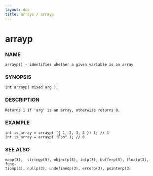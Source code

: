 ```yaml
---
layout: doc
title: arrays / arrayp
---
```

# arrayp

### NAME

    arrayp() - identifies whether a given variable is an array

### SYNOPSIS

    int arrayp( mixed arg );

### DESCRIPTION

    Returns 1 if 'arg' is an array, otherwise returns 0.

### EXAMPLE

    int is_array = arrayp( ({ 1, 2, 3, 4 }) ); // 1
    int is_array = arrayp( "Foo" ); // 0

### SEE ALSO

    mapp(3),  stringp(3), objectp(3), intp(3), bufferp(3), floatp(3), func‐
    tionp(3), nullp(3), undefinedp(3), errorp(3), pointerp(3)


